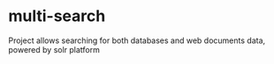 # multi-search
Project allows searching for both databases and web documents data, powered by solr platform

